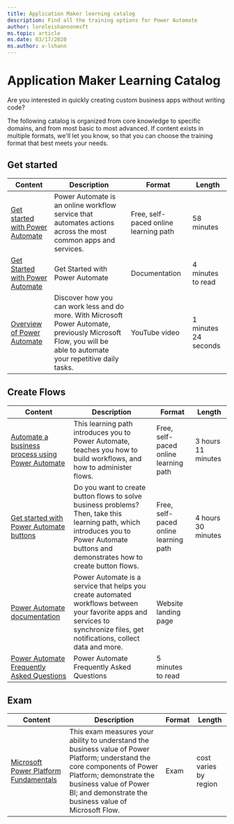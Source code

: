 ```yaml
---
title: Application Maker learning catalog
description: Find all the training options for Power Automate
author: loreleishannonmsft
ms.topic: article
ms.date: 03/17/2020
ms.author: v-lshann
---
```


# Application Maker Learning Catalog

Are you interested in quickly creating custom business apps without writing code? 

The following catalog is organized from core knowledge to specific domains, and from most basic to most advanced. If content exists in multiple formats, we'll let you know, so that you can choose the training format that best meets your needs. 

## Get started<a name="get-started"></a>
| Content   | Description  | Format  | Length    |
|------------------------------------------------------------------------------------------------------------------------------------------------------------------------------------|--------------------------------------------------------------------------------------------------------------------------------------------------------------------------------------------------------------------------------------------------------------------------------------------------------------------------------------------------------------------------------------------------------------------------|---------------------------------------|-----------|
| [Get started with Power Automate](https://docs.microsoft.com/learn/modules/get-started-flows/) | Power Automate is an online workflow service that automates actions across the most common apps and services.                                                   | Free, self-paced online learning path | 58 minutes        |
| [Get Started with Power Automate](https://docs.microsoft.com/power-automate/getting-started)   | Get Started with Power Automate   | Documentation                         | 4 minutes to read |
| [Overview of Power Automate](https://www.youtube.com/watch?v=hCuxuUaGC6Y)                      | Discover how you can work less and do more. With Microsoft Power Automate, previously Microsoft Flow, you will be able to automate your repetitive daily tasks. | YouTube video                         | 1 minutes 24 seconds      |
## Create Flows<a name="create-flows"></a>
| Content   | Description  | Format  | Length    |
|------------------------------------------------------------------------------------------------------------------------------------------------------------------------------------|--------------------------------------------------------------------------------------------------------------------------------------------------------------------------------------------------------------------------------------------------------------------------------------------------------------------------------------------------------------------------------------------------------------------------|---------------------------------------|-----------|
| [Automate a business process using Power Automate](https://docs.microsoft.com/learn/paths/automate-process-power-automate/) | This learning path introduces you to Power Automate, teaches you how to build workflows, and how to administer flows.  | Free, self-paced online learning path | 3 hours 11 minutes |
| [Get started with Power Automate buttons](https://docs.microsoft.com/learn/paths/get-started-power-automate-buttons/)       | Do you want to create button flows to solve business problems? Then, take this learning path, which introduces you to Power Automate buttons and demonstrates how to create button flows.                   | Free, self-paced online learning path | 4 hours 30 minutes |
| [Power Automate documentation](https://docs.microsoft.com/power-automate/) | Power Automate is a service that helps you create automated workflows between your favorite apps and services to synchronize files, get notifications, collect data and more. | Website landing page                  |                    |
| [Power Automate Frequently Asked Questions](https://docs.microsoft.com/power-automate/frequently-asked-questions)           | Power Automate Frequently Asked Questions   | 5 minutes to read  |
## Exam<a name="exam"></a>
| Content   | Description  | Format  | Length    |
|------------------------------------------------------------------------------------------------------------------------------------------------------------------------------------|--------------------------------------------------------------------------------------------------------------------------------------------------------------------------------------------------------------------------------------------------------------------------------------------------------------------------------------------------------------------------------------------------------------------------|---------------------------------------|-----------|
| [Microsoft Power Platform Fundamentals](https://docs.microsoft.com/learn/certifications/exams/pl-900)	|This exam measures your ability to understand the business value of Power Platform; understand the core components of Power Platform; demonstrate the business value of Power BI; and demonstrate the business value of Microsoft Flow. 	|Exam | cost varies by region |
